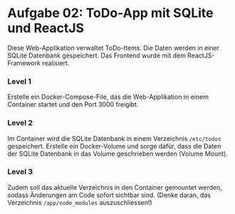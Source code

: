 # Aufgabe 02: ToDo-App mit SQLite und ReactJS

Diese Web-Applikation verwaltet ToDo-Items. Die Daten werden in einer SQLite Datenbank gespeichert. Das Frontend wurde mit dem ReactJS-Framework realisiert.

### Level 1
Erstelle ein Docker-Compose-File, das die Web-Applikation in einem Container startet und den Port 3000 freigibt. 

### Level 2
Im Container wird die SQLite Datenbank in einem Verzeichnis `/etc/todos` gespeichert. Erstelle ein Docker-Volume und sorge dafür, dass die Daten der SQLite Datenbank in das Volume geschrieben werden (Volume Mount).

### Level 3
Zudem soll das aktuelle Verzeichnis in den Container gemountet werden, sodass Änderungen am Code sofort sichtbar sind. (Denke daran, das Verzeichnis `/app/node_modules` auszuschliessen!)




